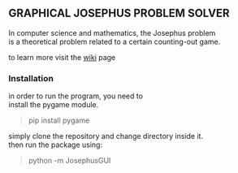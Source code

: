 ## GRAPHICAL JOSEPHUS PROBLEM SOLVER
In computer science and mathematics, the Josephus problem  
is a theoretical problem related to a certain counting-out game.

to learn more visit the [wiki](https://en.wikipedia.org/wiki/Josephus_problem) page

### Installation
in order to run the program, you need to  
install the pygame module.  
> pip install pygame

simply clone the repository and change directory inside it.  
then run the package using:
> python -m JosephusGUI
